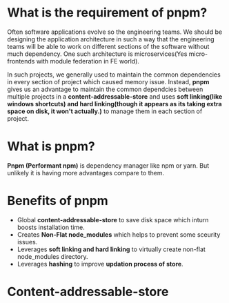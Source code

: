# What is the requirement of pnpm?

Often software applications evolve so the engineering teams. We should be designing the application architecture in such a way that the engineering teams will be able to work on different sections of the software without much dependency. One such architecture is microservices(Yes micro-frontends with module federation in FE world).  

In such projects, we generally used to maintain the common dependencies in every section of project which caused memory issue. Instead, **pnpm** gives us an advantage to maintain the common dependcies between multiple projects in a **content-addressable-store** and uses **soft linking(like windows shortcuts) and hard linking(though it appears as its taking extra space on disk, it won't actually.)** to manage them in each section of project.  

# What is pnpm?

**Pnpm (Performant npm)** is dependency manager like npm or yarn. But unlikely it is having more advantages compare to them.

# Benefits of pnpm

* Global **content-addressable-store** to save disk space which inturn boosts installation time.
* Creates **Non-Flat node_modules** which helps to prevent some sceurity issues.
* Leverages **soft linking and hard linking** to virtually create non-flat node_modules directory.
* Leverages **hashing** to improve **updation process of store**.  
  
# Content-addressable-store

